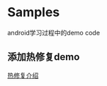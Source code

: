 # Samples
android学习过程中的demo code

## 添加热修复demo
[热修复介绍](https://xhongy.github.io/2020/04/22/%E7%83%AD%E4%BF%AE%E5%A4%8D%E3%80%81%E7%B1%BB%E5%8A%A0%E8%BD%BD%E4%B8%8E%E4%BF%AE%E5%A4%8D%E5%8E%9F%E7%90%86/)
